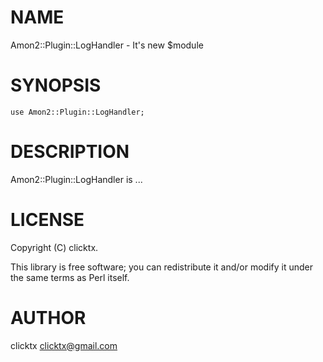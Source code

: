 # NAME

Amon2::Plugin::LogHandler - It's new $module

# SYNOPSIS

    use Amon2::Plugin::LogHandler;

# DESCRIPTION

Amon2::Plugin::LogHandler is ...

# LICENSE

Copyright (C) clicktx.

This library is free software; you can redistribute it and/or modify
it under the same terms as Perl itself.

# AUTHOR

clicktx <clicktx@gmail.com>
